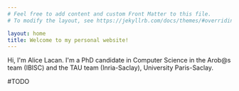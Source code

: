 ```yaml
---
# Feel free to add content and custom Front Matter to this file.
# To modify the layout, see https://jekyllrb.com/docs/themes/#overriding-theme-defaults

layout: home
title: Welcome to my personal website!
---
```

Hi, I'm Alice Lacan. I'm a PhD candidate in Computer Science in the Arob@s team (IBISC) and the TAU team (Inria-Saclay), University Paris-Saclay.

#TODO